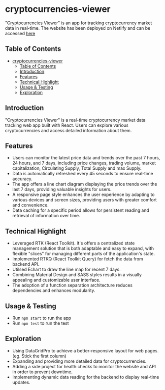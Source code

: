 # cryptocurrencies-viewer

"Cryptocurrencies Viewer" is an app for tracking cryptocurrency market data in real-time. 
The website has been deployed on Netlify and can be accessed [here](https://cryptocurrencies-viewer.netlify.app/)

## Table of Contents

- [cryptocurrencies-viewer](#cryptocurrencies-viewer)
  - [Table of Contents](#table-of-contents)
  - [Introduction](#introduction)
  - [Features](#features)
  - [Technical Highlight](#technical-highlight)
  - [Usage & Testing](#usage-test)
  - [Exploration](#exploration)

## Introduction

"Cryptocurrencies Viewer" is a real-time cryptocurrency market data tracking web app built with React. Users can explore various cryptocurrencies and access detailed information about them.

## Features

- Users can monitor the latest price data and trends over the past 7 hours, 24 hours, and 7 days, including price changes, trading volume, market capitalization, Circulating Supply, Total Supply and max Supply.
- Data is automatically refreshed every 45 seconds to ensure real-time accuracy.
- The app offers a line chart diagram displaying the price trends over the last 7 days, providing valuable insights for users.
- A responsive page style enhances the user experience by adapting to various devices and screen sizes, providing users with greater comfort and convenience.
- Data caching for a specific period allows for persistent reading and retrieval of information over time.

## Technical Highlight
- Leveraged RTK (React Toolkit). It's offers a centralized state management solution that is both adaptable and easy to expand, with flexible "slices" for managing different parts of the application's state.
- Implemented RTKQ (React Toolkit Query) for fetch the data from backend API.
- Utilsed Echart to draw the line map for recent 7 days.
- Combining Material Design and SASS styles results in a visually appealing and customizable user interface.
- The adoption of a function separation architecture reduces dependencies and enhances modularity.

## Usage & Testing

- Run `npm start` to run the app
- Run `npm test` to run the test

## Exploration
- Using DataGridPro to achieve a better-responsive layout for web pages. (eg. Stick the first column)
- Expanding and providing more detailed data for cryptocurrencies.
- Adding a side project for health checks to monitor the website and API in order to prevent downtime.
- Implementing dynamic data reading for the backend to display real-time updates.

